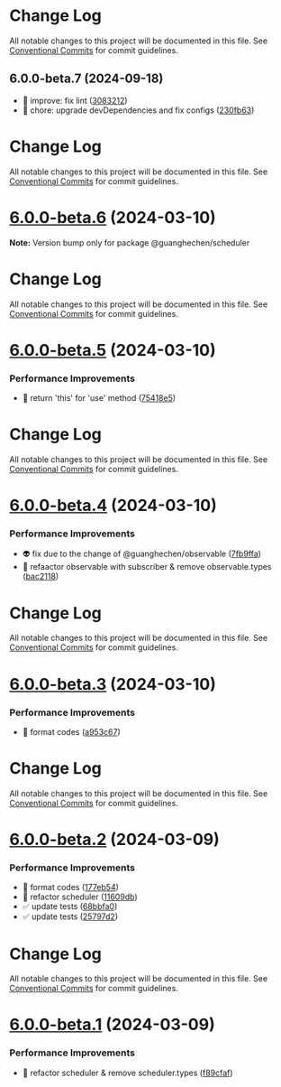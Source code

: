 # Change Log

All notable changes to this project will be documented in this file. See
[Conventional Commits](https://conventionalcommits.org) for commit guidelines.

## 6.0.0-beta.7 (2024-09-18)

- :rotating_light: improve: fix lint ([3083212](https://github.com/guanghechen/sora/commit/3083212))
- :wrench: chore: upgrade devDependencies and fix configs
  ([230fb63](https://github.com/guanghechen/sora/commit/230fb63))

# Change Log

All notable changes to this project will be documented in this file. See
[Conventional Commits](https://conventionalcommits.org) for commit guidelines.

# [6.0.0-beta.6](https://github.com/guanghechen/sora/compare/@guanghechen/scheduler@6.0.0-beta.5...@guanghechen/scheduler@6.0.0-beta.6) (2024-03-10)

**Note:** Version bump only for package @guanghechen/scheduler

# Change Log

All notable changes to this project will be documented in this file. See
[Conventional Commits](https://conventionalcommits.org) for commit guidelines.

# [6.0.0-beta.5](https://github.com/guanghechen/sora/compare/@guanghechen/scheduler@6.0.0-beta.4...@guanghechen/scheduler@6.0.0-beta.5) (2024-03-10)

### Performance Improvements

- 🎨 return 'this' for 'use' method
  ([75418e5](https://github.com/guanghechen/sora/commit/75418e5f98303390874331ba0a407ab1e4eb2e83))

# Change Log

All notable changes to this project will be documented in this file. See
[Conventional Commits](https://conventionalcommits.org) for commit guidelines.

# [6.0.0-beta.4](https://github.com/guanghechen/sora/compare/@guanghechen/scheduler@6.0.0-beta.3...@guanghechen/scheduler@6.0.0-beta.4) (2024-03-10)

### Performance Improvements

- :alien: fix due to the change of @guanghechen/observable
  ([7fb9ffa](https://github.com/guanghechen/sora/commit/7fb9ffa35861093cd13eaf96a5b39503a37a70f8))
- 🎨 refaactor observable with subscriber & remove observable.types
  ([bac2118](https://github.com/guanghechen/sora/commit/bac211888713cac920154efb593dbbcf903ab33e))

# Change Log

All notable changes to this project will be documented in this file. See
[Conventional Commits](https://conventionalcommits.org) for commit guidelines.

# [6.0.0-beta.3](https://github.com/guanghechen/sora/compare/@guanghechen/scheduler@6.0.0-beta.2...@guanghechen/scheduler@6.0.0-beta.3) (2024-03-10)

### Performance Improvements

- 🎨 format codes
  ([a953c67](https://github.com/guanghechen/sora/commit/a953c67ba19389b6b14bc829361d9ca406c24059))

# Change Log

All notable changes to this project will be documented in this file. See
[Conventional Commits](https://conventionalcommits.org) for commit guidelines.

# [6.0.0-beta.2](https://github.com/guanghechen/sora/compare/@guanghechen/scheduler@6.0.0-beta.1...@guanghechen/scheduler@6.0.0-beta.2) (2024-03-09)

### Performance Improvements

- :art: format codes
  ([177eb54](https://github.com/guanghechen/sora/commit/177eb5407fe9209269541a327d42084901a63090))
- :art: refactor scheduler
  ([11609db](https://github.com/guanghechen/sora/commit/11609db3482679ca321829177fee6df05845c51b))
- ✅ update tests
  ([68bbfa0](https://github.com/guanghechen/sora/commit/68bbfa0be78cc9e5b984d4e251186c5e8e5d9156))
- ✅ update tests
  ([25797d2](https://github.com/guanghechen/sora/commit/25797d26a6e5fd26980501a15312d8830998d734))

# Change Log

All notable changes to this project will be documented in this file. See
[Conventional Commits](https://conventionalcommits.org) for commit guidelines.

# [6.0.0-beta.1](https://github.com/guanghechen/sora/compare/@guanghechen/scheduler@6.0.0-alpha.29...@guanghechen/scheduler@6.0.0-beta.1) (2024-03-09)

### Performance Improvements

- :art: refactor scheduler & remove scheduler.types
  ([f89cfaf](https://github.com/guanghechen/sora/commit/f89cfaf16308db373e890f285322059589dfed29))
